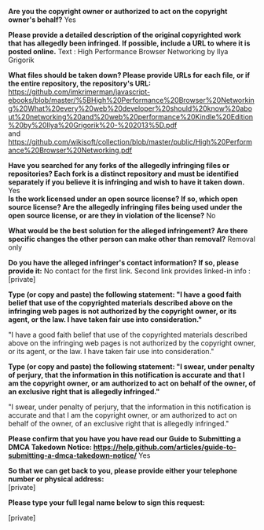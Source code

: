 **Are you the copyright owner or authorized to act on the copyright owner's behalf?** Yes

**Please provide a detailed description of the original copyrighted work that has allegedly been infringed. If possible, include a URL to where it is posted online.** Text : High Performance Browser Networking by Ilya Grigorik

**What files should be taken down? Please provide URLs for each file, or if the entire repository, the repository's URL:**   https://github.com/imkrimerman/javascript-ebooks/blob/master/%5BHigh%20Performance%20Browser%20Networking%20What%20every%20web%20developer%20should%20know%20about%20networking%20and%20web%20performance%20Kindle%20Edition%20by%20Ilya%20Grigorik%20-%202013%5D.pdf  
and  
https://github.com/wikisoft/collection/blob/master/public/High%20Performance%20Browser%20Networking.pdf

**Have you searched for any forks of the allegedly infringing files or repositories? Each fork is a distinct repository and must be identified separately if you believe it is infringing and wish to have it taken down.**  
Yes  
**Is the work licensed under an open source license? If so, which open source license? Are the allegedly infringing files being used under the open source license, or are they in violation of the license?** No

**What would be the best solution for the alleged infringement? Are there specific changes the other person can make other than removal?** Removal only

**Do you have the alleged infringer's contact information? If so, please provide it:** No contact for the first link. Second link provides linked-in info : [private]

**Type (or copy and paste) the following statement: "I have a good faith belief that use of the copyrighted materials described above on the infringing web pages is not authorized by the copyright owner, or its agent, or the law. I have taken fair use into consideration."**

"I have a good faith belief that use of the copyrighted materials described above on the infringing web pages is not authorized by the copyright owner, or its agent, or the law. I have taken fair use into consideration."

**Type (or copy and paste) the following statement: "I swear, under penalty of perjury, that the information in this notification is accurate and that I am the copyright owner, or am authorized to act on behalf of the owner, of an exclusive right that is allegedly infringed."**

"I swear, under penalty of perjury, that the information in this notification is accurate and that I am the copyright owner, or am authorized to act on behalf of the owner, of an exclusive right that is allegedly infringed."

**Please confirm that you have you have read our Guide to Submitting a DMCA Takedown Notice: https://help.github.com/articles/guide-to-submitting-a-dmca-takedown-notice/** Yes

**So that we can get back to you, please provide either your telephone number or physical address:**  
[private]

**Please type your full legal name below to sign this request:**

[private]
